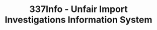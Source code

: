 ---
layout: default
bigquery: https://console.cloud.google.com/bigquery?p=patents-public-data&d=usitc_investigations&page=dataset&project=sheets-management-319211
citation: US International Trade Commission 337Info Unfair Import Investigations Information
  System
contributors: US International Trade Comission
cost: None
description: US International Trade Commission 337Info Unfair Import Investigations
  Information System contains data on investigations done under Section 337. Section
  337 declares the infringement of certain statutory intellectual property rights
  and other forms of unfair competition in import trade to be unlawful practices.
  Most Section 337 investigations involve allegations of patent or registered trademark
  infringement.
documentation: FAQ and tutorial available on the site
last_edit: Mon, 04 Apr 2022 19:10:40 GMT
location: https://pubapps2.usitc.gov/337external/
maintained_by: US International Trade Comission
schema_fields: '[''lastUpdated'', ''title'', ''dateCreated'', ''aljAssigned'', ''issueDateOtherNonFinal'',
  ''patentNumber'', ''trademarkNumbers'', ''dateComplaintFiled'', ''publication_number'',
  ''scheduledStartDateEvidHear'', ''copyrightNumbers'', ''complainant'', ''finalDetNoViolation'',
  ''internalRemand'', ''currentStatus'', ''teoReliefGranted'', ''teoIdIssueDate'',
  ''finalIdOnViolationDue'', ''finalIdOnViolationIssue'', ''scheduledEndDateEvidHear'',
  ''investigationType'', ''gcAttorney'', ''currentActiveALJ'', ''ouiiAttorney'', ''dateOfPublicationFrNotice'',
  ''endDateMarkmanHearing'', ''ouiiParticipation'', ''reportingRequirements'', ''teoIdDueDate'',
  ''actualStartDateEvidHear'', ''respondent'', ''finalDetViolation'', ''htsNumbers'',
  ''teoProceedingInvolved'', ''docketNo'', ''startDateMarkmanHearing'', ''investigationNo'',
  ''investigationTermDate'', ''id'', ''markmanHearing'', ''patentNumbers'', ''actualEndDateEvidHear'',
  ''cafcAppeals'', ''invUnfairAct'', ''targetDate'']'
shortname: unfair_import_investigations
tags:
- import
- legal
- trade
timeframe: 2008-2021 (prior to 2008 downloadable as a JSON file)
title: 337Info - Unfair Import Investigations Information System
uuid: 2721f5ec-e599-4890-9265-9706719fc71e
---